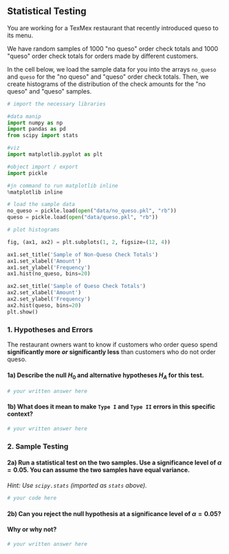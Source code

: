 ## Statistical Testing

You are working for a TexMex restaurant that recently introduced queso to its menu.

We have random samples of 1000 "no queso" order check totals and 1000 "queso" order check totals for orders made by different customers.

In the cell below, we load the sample data for you into the arrays `no_queso` and `queso` for the "no queso" and "queso" order check totals. Then, we create histograms of the distribution of the check amounts for the "no queso" and "queso" samples. 


```python
# import the necessary libraries

#data manip
import numpy as np
import pandas as pd 
from scipy import stats

#viz
import matplotlib.pyplot as plt

#object import / export
import pickle

#jn command to run matplotlib inline
%matplotlib inline
```


```python
# load the sample data 
no_queso = pickle.load(open("data/no_queso.pkl", "rb"))
queso = pickle.load(open("data/queso.pkl", "rb"))

# plot histograms

fig, (ax1, ax2) = plt.subplots(1, 2, figsize=(12, 4))

ax1.set_title('Sample of Non-Queso Check Totals')
ax1.set_xlabel('Amount')
ax1.set_ylabel('Frequency')
ax1.hist(no_queso, bins=20)

ax2.set_title('Sample of Queso Check Totals')
ax2.set_xlabel('Amount')
ax2.set_ylabel('Frequency')
ax2.hist(queso, bins=20)
plt.show()
```

### 1. Hypotheses and Errors

The restaurant owners want to know if customers who order queso spend **significantly more *or* significantly less** than customers who do not order queso.

#### 1a) Describe the null $H_{0}$ and alternative hypotheses $H_{A}$ for this test.


```python
# your written answer here
```

#### 1b) What does it mean to make `Type I` and `Type II` errors in this specific context?


```python
# your written answer here
```

### 2. Sample Testing

#### 2a) Run a statistical test on the two samples. Use a significance level of $\alpha = 0.05$. You can assume the two samples have equal variance. 

_Hint: Use `scipy.stats` (imported as `stats` above)._


```python
# your code here 
```

#### 2b) Can you reject the null hypothesis at a significance level of $\alpha = 0.05$?  

#### Why or why not?


```python
# your written answer here
```
